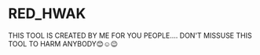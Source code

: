 # RED_HWAK
THIS TOOL IS CREATED BY ME FOR YOU PEOPLE.... DON'T MISSUSE THIS TOOL TO HARM ANYBODY😊☺️😉
